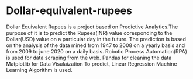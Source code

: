 # Dollar-equivalent-rupees
 Dollar Equivalent Rupees is a project based on Predictive Analytics.The purpose of it is to predict the Rupees(INR) value coresponding to the Dollar(USD) value on a particular day in the future. The prediction is based on the analysis of the data mined from 1947 to 2008 on a yearly basis and from 2009 to june 2020 on a daily basis. Robotic Process Automation(RPA) is used for data scraping from the web. Pandas for cleaning the data Matplotlib for Data Visulaization To predict, Linear Regression Machine Learning Algorithm is used.

